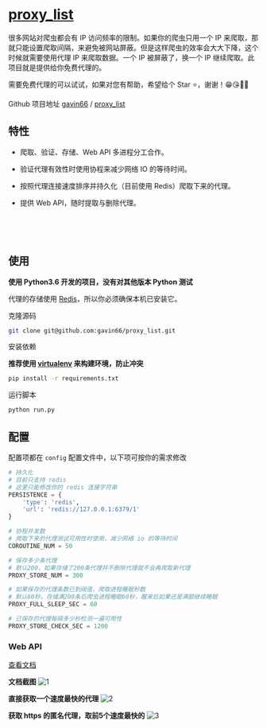 # [proxy_list](https://github.com/gavin66/proxy_list)
很多网站对爬虫都会有 IP 访问频率的限制。如果你的爬虫只用一个 IP 来爬取，那就只能设置爬取间隔，来避免被网站屏蔽。但是这样爬虫的效率会大大下降，这个时候就需要使用代理 IP 来爬取数据。一个 IP 被屏蔽了，换一个 IP 继续爬取。此项目就是提供给你免费代理的。

需要免费代理的可以试试，如果对您有帮助，希望给个 Star ⭐，谢谢！😁😘🎁🎉

Github 项目地址 [gavin66](https://github.com/gavin66) / [proxy_list](https://github.com/gavin66/proxy_list)


## 特性

* 爬取、验证、存储、Web API 多进程分工合作。

* 验证代理有效性时使用协程来减少网络 IO 的等待时间。

* 按照代理连接速度排序并持久化（目前使用 Redis）爬取下来的代理。

* 提供 Web API，随时提取与删除代理。

  ​

  ​

## 使用

**使用 Python3.6 开发的项目，没有对其他版本 Python 测试**

代理的存储使用 [Redis](https://redis.io/)，所以你必须确保本机已安装它。



克隆源码

```sh
git clone git@github.com:gavin66/proxy_list.git
```

安装依赖

**推荐使用 [virtualenv](https://virtualenv.pypa.io/en/stable/) 来构建环境，防止冲突**

```sh
pip install -r requirements.txt
```

运行脚本

```sh
python run.py
```



## 配置

配置项都在 `config` 配置文件中，以下项可按你的需求修改

```python
# 持久化
# 目前只支持 redis
# 这里只能修改你的 redis 连接字符串
PERSISTENCE = {
    'type': 'redis',
    'url': 'redis://127.0.0.1:6379/1'
}

# 协程并发数
# 爬取下来的代理测试可用性时使用，减少网络 io 的等待时间
COROUTINE_NUM = 50

# 保存多少条代理
# 默认200，如果存储了200条代理并不删除代理就不会再爬取新代理
PROXY_STORE_NUM = 300

# 如果保存的代理条数已到阀值，爬取进程睡眠秒数
# 默认60秒，存储满200条后爬虫进程睡眠60秒，醒来后如果还是满额继续睡眠
PROXY_FULL_SLEEP_SEC = 60

# 已保存的代理每隔多少秒检测一遍可用性
PROXY_STORE_CHECK_SEC = 1200
```



### Web API

[查看文档](https://htmlpreview.github.io/?https://github.com/gavin66/proxy_list/blob/master/doc/web_api.html)


**文档截图**
![1](https://github.com/gavin66/proxy_list/blob/master/doc/p3.png?raw=true)

**直接获取一个速度最快的代理**
![2](https://github.com/gavin66/proxy_list/blob/master/doc/p1.png?raw=true)

**获取 https 的匿名代理，取前5个速度最快的**
![3](https://github.com/gavin66/proxy_list/blob/master/doc/p2.png?raw=true)